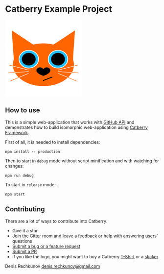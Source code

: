 # Catberry Example Project

![Catberry](https://raw.githubusercontent.com/catberry/catberry/master/docs/images/logo.png)

## How to use
This is a simple web-application that works with [GitHub API](http://developer.github.com/)
and demonstrates how to build isomorphic web-application using 
[Catberry Framework](https://github.com/catberry/catberry).

First of all, it is needed to install dependencies:

```
npm install -- production
```

Then to start in `debug` mode without script minification and with watching for changes:

```
npm run debug
```

To start in `release` mode:

```
npm start
```

## Contributing

There are a lot of ways to contribute into Catberry:

* Give it a star
* Join the [Gitter](https://gitter.im/catberry/main) room and leave a feedback or help with answering users' questions
* [Submit a bug or a feature request](https://github.com/catberry/catberry/issues)
* [Submit a PR](https://github.com/catberry/catberry/blob/8.0.0-dev/CONTRIBUTING.md)
* If you like the logo, you might want to buy a Catberry [T-Shirt](http://www.redbubble.com/people/catberryjs/works/14439373-catberry-js-framework-logo?p=t-shirt) or a [sticker](http://www.redbubble.com/people/catberryjs/works/14439373-catberry-js-framework-logo?p=sticker)

Denis Rechkunov <denis.rechkunov@gmail.com>